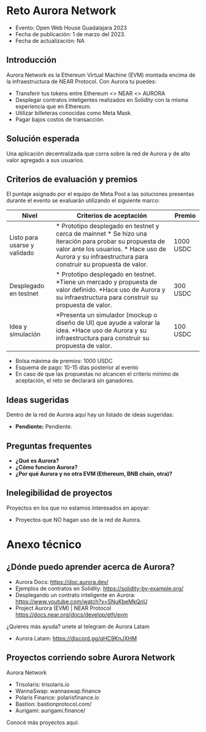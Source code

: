 # Reto Aurora Network

* Evento: Open Web House Guadalajara 2023
* Fecha de publicación: 1 de marzo del 2023.
* Fecha de actualización: NA
  

## Introducción

Aurora Network es la Ethereum Virtual Machine (EVM) montada encima de la infraestructura de NEAR Protocol. Con Aurora tu puedes:

- Transferir tus tokens entre Ethereum <> NEAR <> AURORA
- Desplegar contratos inteligentes realizados en Solidity con la misma experiencia que en Ethereum.
- Utilizar billeteras conocidas como Meta Mask.
- Pagar bajos costos de transacción.

## Solución esperada

Una aplicación decentralizada que corra sobre la red de Aurora y de alto valor agregado a sus usuarios.


## Criterios de evaluación y premios

El puntaje asignado por el equipo de Meta Pool a las soluciones presentas durante el evento se evaluarán utilizando el siguiente marco:

| Nivel                        | Criterios de aceptación                                                                                                                                                                                        | Premio    |
|------------------------------|----------------------------------------------------------------------------------------------------------------------------------------------------------------------------------------------------------------|-----------|
| Listo para usarse y validado | * Prototipo desplegado en testnet y cerca de mainnet * Se hizo una iteración para probar su propuesta de valor ante los usuarios. * Hace uso de Aurora y su infraestructura para construir su propuesta de valor. | 1000 USDC |
| Desplegado en testnet        | * Prototipo desplegado en testnet. *Tiene un mercado y propuesta de valor definido. *Hace uso de Aurora y su infraestructura para construir su propuesta de valor.                                              | 300 USDC  |
| Idea y simulación            | *Presenta un simulador (mockup o diseño de UI) que ayude a valorar la idea. *Hace uso de Aurora y su infraestructura para construir su propuesta de valor.                                                     | 100 USDC  |

- Bolsa máxima de premios: 1000 USDC
- Esquema de pago: 10-15 días posterior al evento
- En caso de que las propuestas no alcancen el criterio mínimo de aceptación, el reto se declarará sin ganadores.

## Ideas sugeridas

Dentro de la red de Aurora aquí hay un listado de ideas sugeridas:

- **Pendiente:** Pendiente.



## Preguntas frequentes

* **¿Qué es Aurora?** 
* **¿Cómo funcion Aurora?**
* **¿Por qué Aurora y no otra EVM (Ethereum, BNB chain, otra)?**
  

## Inelegibilidad de proyectos
Proyectos en los que no estamos interesados en apoyar:

- Proyectos que NO hagan uso de la red de Aurora.

# Anexo técnico 
## ¿Dónde puedo aprender acerca de Aurora?

* Aurora Docs: https://doc.aurora.dev/
* Ejemplos de contratos en Solidity: https://solidity-by-example.org/
* Desplegando un contrato inteligente en Aurora: https://www.youtube.com/watch?v=SNuKbeMkQnU
* Project Aurora (EVM) | NEAR Protocol https://docs.near.org/docs/develop/eth/evm

¿Quieres más ayuda? unete al telegram de Aurora Latam
- Aurora Latam: https://discord.gg/qHC9KnJXHM

## Proyectos corriendo sobre Aurora Network

Aurora Network
- Trisolaris: trisolaris.io
- WannaSwap: wannaswap.finance
- Polaris Finance: polarisfinance.io
- Bastion: bastionprotocol.com/ 
- Aurigami: aurigami.finance/ 

Conocé más proyectos aquí: 
